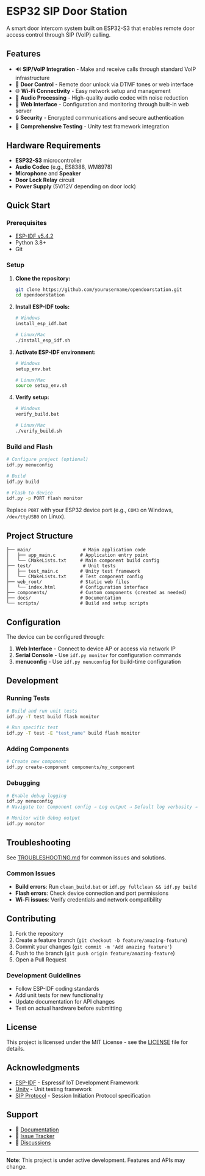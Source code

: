 # ESP32 SIP Door Station

A smart door intercom system built on ESP32-S3 that enables remote door access control through SIP (VoIP) calling.

## Features

- 🔊 **SIP/VoIP Integration** - Make and receive calls through standard VoIP infrastructure
- 🚪 **Door Control** - Remote door unlock via DTMF tones or web interface
- 🌐 **Wi-Fi Connectivity** - Easy network setup and management
- 🎤 **Audio Processing** - High-quality audio codec with noise reduction
- 📱 **Web Interface** - Configuration and monitoring through built-in web server
- 🔒 **Security** - Encrypted communications and secure authentication
- 🧪 **Comprehensive Testing** - Unity test framework integration

## Hardware Requirements

- **ESP32-S3** microcontroller
- **Audio Codec** (e.g., ES8388, WM8978)
- **Microphone** and **Speaker**
- **Door Lock Relay** circuit
- **Power Supply** (5V/12V depending on door lock)

## Quick Start

### Prerequisites

- [ESP-IDF v5.4.2](https://docs.espressif.com/projects/esp-idf/en/v5.4.2/esp32/get-started/index.html)
- Python 3.8+
- Git

### Setup

1. **Clone the repository:**
   ```bash
   git clone https://github.com/yourusername/opendoorstation.git
   cd opendoorstation
   ```

2. **Install ESP-IDF tools:**
   ```bash
   # Windows
   install_esp_idf.bat
   
   # Linux/Mac
   ./install_esp_idf.sh
   ```

3. **Activate ESP-IDF environment:**
   ```bash
   # Windows
   setup_env.bat
   
   # Linux/Mac
   source setup_env.sh
   ```

4. **Verify setup:**
   ```bash
   # Windows
   verify_build.bat
   
   # Linux/Mac
   ./verify_build.sh
   ```

### Build and Flash

```bash
# Configure project (optional)
idf.py menuconfig

# Build
idf.py build

# Flash to device
idf.py -p PORT flash monitor
```

Replace `PORT` with your ESP32 device port (e.g., `COM3` on Windows, `/dev/ttyUSB0` on Linux).

## Project Structure

```
├── main/                   # Main application code
│   ├── app_main.c         # Application entry point
│   └── CMakeLists.txt     # Main component build config
├── test/                   # Unit tests
│   ├── test_main.c        # Unity test framework
│   └── CMakeLists.txt     # Test component config
├── web_root/              # Static web files
│   └── index.html         # Configuration interface
├── components/            # Custom components (created as needed)
├── docs/                  # Documentation
└── scripts/               # Build and setup scripts
```

## Configuration

The device can be configured through:

1. **Web Interface** - Connect to device AP or access via network IP
2. **Serial Console** - Use `idf.py monitor` for configuration commands
3. **menuconfig** - Use `idf.py menuconfig` for build-time configuration

## Development

### Running Tests

```bash
# Build and run unit tests
idf.py -T test build flash monitor

# Run specific test
idf.py -T test -E "test_name" build flash monitor
```

### Adding Components

```bash
# Create new component
idf.py create-component components/my_component
```

### Debugging

```bash
# Enable debug logging
idf.py menuconfig
# Navigate to: Component config → Log output → Default log verbosity → Debug

# Monitor with debug output
idf.py monitor
```

## Troubleshooting

See [TROUBLESHOOTING.md](TROUBLESHOOTING.md) for common issues and solutions.

### Common Issues

- **Build errors**: Run `clean_build.bat` or `idf.py fullclean && idf.py build`
- **Flash errors**: Check device connection and port permissions
- **Wi-Fi issues**: Verify credentials and network compatibility

## Contributing

1. Fork the repository
2. Create a feature branch (`git checkout -b feature/amazing-feature`)
3. Commit your changes (`git commit -m 'Add amazing feature'`)
4. Push to the branch (`git push origin feature/amazing-feature`)
5. Open a Pull Request

### Development Guidelines

- Follow ESP-IDF coding standards
- Add unit tests for new functionality
- Update documentation for API changes
- Test on actual hardware before submitting

## License

This project is licensed under the MIT License - see the [LICENSE](LICENSE) file for details.

## Acknowledgments

- [ESP-IDF](https://github.com/espressif/esp-idf) - Espressif IoT Development Framework
- [Unity](https://github.com/ThrowTheSwitch/Unity) - Unit testing framework
- [SIP Protocol](https://tools.ietf.org/html/rfc3261) - Session Initiation Protocol specification

## Support

- 📖 [Documentation](docs/)
- 🐛 [Issue Tracker](https://github.com/yourusername/opendoorstation/issues)
- 💬 [Discussions](https://github.com/yourusername/opendoorstation/discussions)

---

**Note**: This project is under active development. Features and APIs may change.
